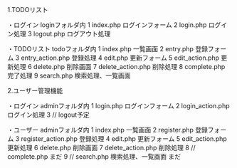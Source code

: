 1.TODOリスト

・ログイン
   loginフォルダ内
    1 index.php ログインフォーム
    2 login.php ログイン処理
    3 logout.php ログアウト処理

 ・TODOリスト
   todoフォルダ内
    1 index.php 一覧画面
    2 entry.php 登録フォーム
    3 entry_action.php 登録処理
    4 edit.php 更新フォーム
    5 edit_action.php 更新処理
    6 delete.php 削除画面
    7 delete_action.php 削除処理
    8 complete.php 完了処理
    9 search.php 検索処理、一覧画面

2.ユーザー管理機能

  ・ログイン
     adminフォルダ内
      1 login.php ログインフォーム
      2 login_action.php ログイン処理
      3 // logout予定

  ・ユーザー
     adminフォルダ内
      1 index.php 一覧画面
      2 register.php 登録フォーム
      3 register_action.php 登録処理
      4 edit.php 更新フォーム
      5 edit_action.php 更新処理
      6 delete.php 削除画面
      7 delete_action.php 削除処理
      8 // complete.php まだ
      9 // search.php 検索処理、一覧画面 まだ